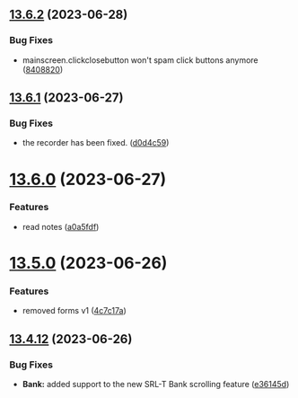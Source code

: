 ## [13.6.2](https://github.com/Torwent/WaspLib/compare/v13.6.1...v13.6.2) (2023-06-28)


### Bug Fixes

* mainscreen.clickclosebutton won't spam click buttons anymore ([8408820](https://github.com/Torwent/WaspLib/commit/840882018f5b8451ff34379ad3b9da6b9688de31))



## [13.6.1](https://github.com/Torwent/WaspLib/compare/v13.6.0...v13.6.1) (2023-06-27)


### Bug Fixes

* the recorder has been fixed. ([d0d4c59](https://github.com/Torwent/WaspLib/commit/d0d4c590af2260f6c6492e8590e068a6deac0fdc))



# [13.6.0](https://github.com/Torwent/WaspLib/compare/v13.5.0...v13.6.0) (2023-06-27)


### Features

* read notes ([a0a5fdf](https://github.com/Torwent/WaspLib/commit/a0a5fdf1476721bc7f414758f05416091910a330))



# [13.5.0](https://github.com/Torwent/WaspLib/compare/v13.4.12...v13.5.0) (2023-06-26)


### Features

* removed forms v1 ([4c7c17a](https://github.com/Torwent/WaspLib/commit/4c7c17ad2b0e7497b400dac0c5e63dac2e081996))



## [13.4.12](https://github.com/Torwent/WaspLib/compare/v13.4.11...v13.4.12) (2023-06-26)


### Bug Fixes

* **Bank:** added support to the new SRL-T Bank scrolling feature ([e36145d](https://github.com/Torwent/WaspLib/commit/e36145d83861ec331f4858592c9cddcdb84ff76e))



